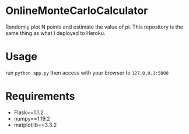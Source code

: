 # OnlineMonteCarloCalculator
Randomly plot N points and estimate the value of pi.
This repository is the same thing as what I deployed to Heroku.

# Usage
run
`python app.py`
then access with your browser to
`127.0.0.1:5000`

# Requirements

- Flask==1.1.2
- numpy==1.19.2
- matplotlib==3.3.2
